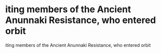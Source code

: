 # iting members of the Ancient Anunnaki Resistance, who entered orbit

iting members of the Ancient Anunnaki Resistance, who entered orbit